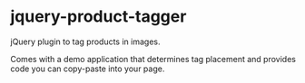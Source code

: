 jquery-product-tagger
=====================

jQuery plugin to tag products in images.

Comes with a demo application that determines tag placement and provides code you can copy-paste into your page.
